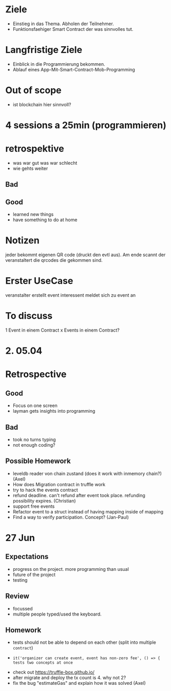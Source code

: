 # Ziele
* Einstieg in das Thema. Abholen der Teilnehmer.
* Funktionsfaehiger Smart Contract der was sinnvolles tut.

# Langfristige Ziele
* Einblick in die Programmierung bekommen.
* Ablauf eines App-Mit-Smart-Contract-Mob-Programming

# Out of scope
* ist blockchain hier sinnvoll?

# 4 sessions a 25min (programmieren)

# retrospektive
* was war gut was war schlecht
* wie gehts weiter

## Bad

## Good
* learned new things
* have something to do at home

# Notizen

jeder bekommt eigenen QR code (druckt den evtl aus). Am ende scannt der veranstaltert die qrcodes die gekommen sind.

# Erster UseCase

veranstalter erstellt event
interessent meldet sich zu event an

# To discuss

1 Event in einem Contract
x Events in einem Contract?

# 2. 05.04

# Retrospective

## Good
* Focus on one screen
* layman gets insights into programming

## Bad
* took no turns typing
* not enough coding?

## Possible Homework

* leveldb reader von chain zustand (does it work with inmemory chain?) (Axel)
* How does Migration contract in truffle work
* try to hack the events contract
* refund deadline. can't refund after event took place. refunding possibility expires. (Christian)
* support free events
* Refactor event to a struct instead of having mapping inside of mapping
* Find a way to verify participation. Concept? (Jan-Paul)

# 27 Jun

## Expectations

* progress on the project. more programming than usual
* future of the project
* testing

## Review

* focussed
* multiple people typed/used the keyboard.

## Homework

* tests should not be able to depend on each other (split into multiple `contract`)
*     it('organizer can create event, event has non-zero fee', () => { tests two concepts at once
* check out https://truffle-box.github.io/
* after migrate and deploy the tx count is 4. why not 2?
* fix the bug "estimateGas" and explain how it was solved (Axel)
